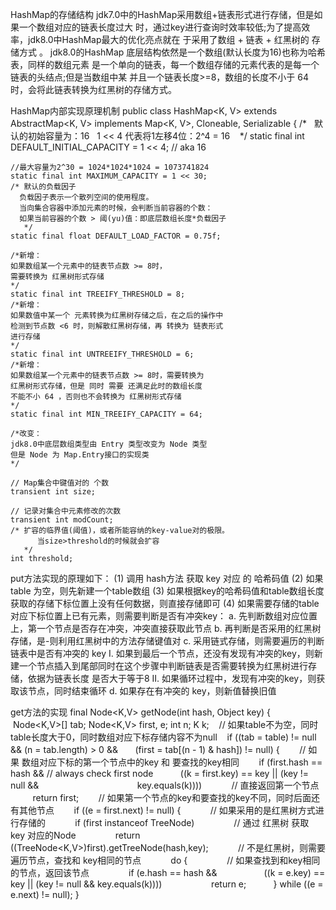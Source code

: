 HashMap的存储结构
   jdk7.0中的HashMap采用数组+链表形式进行存储，但是如果一个数组对应的链表长度过大 时，通过key进行查询时效率较低;为了提高效率，jdk8.0中HashMap最大的优化亮点就在 于采用了数组 + 链表 + 红黑树的 存储方式 。
   jdk8.0的HashMap 底层结构依然是一个数组(默认长度为16)也称为哈希表，同样的数组元素 是一个单向的链表，每一个数组存储的元素代表的是每一个链表的头结点;但是当数组中某 并且一个链表长度>=8，数组的长度不小于 64 时，会将此链表转换为红黑树的存储方式。
   
HashMap内部实现原理机制
  public class HashMap<K, V> extends AbstractMap<K, V> implements Map<K, V>, Cloneable, Serializable {
    /*
     默认的初始容量为：16
     1 << 4 代表将1左移4位：2^4 = 16
    */
    static final int DEFAULT_INITIAL_CAPACITY = 1 << 4; // aka 16

    //最大容量为2^30 = 1024*1024*1024 = 1073741824
    static final int MAXIMUM_CAPACITY = 1 << 30;
    /* 默认的负载因子
      负载因子表示一个散列空间的使用程度。
      当向集合容器中添加元素的时候，会判断当前容器的个数：
      如果当前容器的个数 > 阈(yu)值：即底层数组长度*负载因子
       */
    static final float DEFAULT_LOAD_FACTOR = 0.75f;

    /*新增：
    如果数组某一个元素中的链表节点数 >= 8时，
    需要转换为 红黑树形式存储
    */
    static final int TREEIFY_THRESHOLD = 8;
    /*新增：
    如果数值中某一个 元素转换为红黑树存储之后，在之后的操作中
    检测到节点数 <6 时，则解散红黑树存储，再 转换为 链表形式
    进行存储
    */
    static final int UNTREEIFY_THRESHOLD = 6;
    /*新增：
    如果数组某一个元素中的链表节点数 >= 8时，需要转换为
    红黑树形式存储，但是 同时 需要 还满足此时的数组长度
    不能不小 64 ，否则也不会转换为 红黑树形式存储
    */
    static final int MIN_TREEIFY_CAPACITY = 64;

    /*改变：
    jdk8.0中底层数组类型由 Entry 类型改变为 Node 类型
    但是 Node 为 Map.Entry接口的实现类
    */

    // Map集合中键值对的 个数
    transient int size;

    // 记录对集合中元素修改的次数
    transient int modCount;
    /* 扩容的临界值(阈值)，或者所能容纳的key-value对的极限。
          当size>threshold的时候就会扩容
       */
    int threshold;
    
    
put方法实现的原理如下：
   (1) 调用 hash方法 获取 key 对应 的 哈希码值
   (2) 如果 table 为空，则先新建一个table数组
   (3) 如果根据key的哈希码值和table数组长度获取的存储下标位置上没有任何数据，则直接存储即可
   (4) 如果需要存储的table对应下标位置上已有元素，则需要判断是否有冲突key：
       a. 先判断数组对应位置上，第一个节点是否存在冲突，冲突直接获取此节点
       b. 再判断是否采用的红黑树存储，是-则利用红黑树中的方法存储键值对
       c. 采用链式存储，则需要遍历的判断链表中是否有冲突的 key
         I. 如果到最后一个节点，还没有发现有冲突的key，则新建一个节点插入到尾部同时在这个步骤中判断链表是否需要转换为红黑树进行存储，依据为链表长度
 是否大于等于8 
         II. 如果循环过程中，发现有冲突的key，则获取该节点，同时结束循环
      d. 如果存在有冲突的 key，则新值替换旧值
 

get方法的实现
      final Node<K,V> getNode(int hash, Object key) {
    Node<K,V>[] tab; Node<K,V> first, e; int n; K k;
    // 如果table不为空，同时table长度大于0，同时数组对应下标存储内容不为null
    if ((tab = table) != null && (n = tab.length) > 0 &&
       (first = tab[(n - 1) & hash]) != null) {
        // 如果 数组对应下标的第一个节点中的key 和 要查找的key相同
        if (first.hash == hash && // always check first node
           ((k = first.key) == key || (key != null &&
                                        key.equals(k))))
            // 直接返回第一个节点
            return first;
        // 如果第一个节点的key和要查找的key不同，同时后面还有其他节点
        if ((e = first.next) != null) {
            // 如果采用的是红黑树方式进行存储的
            if (first instanceof TreeNode)
                // 通过 红黑树 获取 key 对应的Node
                return ((TreeNode<K,V>)first).getTreeNode(hash,key);
            // 不是红黑树，则需要遍历节点，查找和 key相同的节点
            do {
                // 如果查找到和key相同的节点，返回该节点
                if (e.hash == hash &&
                   ((k = e.key) == key || (key != null && key.equals(k))))
                    return e;
           } while ((e = e.next) != null);
           }
